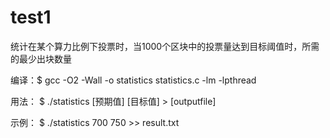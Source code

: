 # test1

统计在某个算力比例下投票时，当1000个区块中的投票量达到目标阈值时，所需的最少出块数量

编译：$ gcc -O2 -Wall -o statistics statistics.c  -lm -lpthread
	
用法：	
$ ./statistics [预期值] [目标值] > [outputfile]

示例： 
$ ./statistics 700 750 >> result.txt




